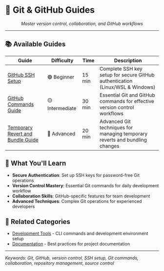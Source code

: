 # 🐙 Git & GitHub Guides

<div align="center">
  <i>Master version control, collaboration, and GitHub workflows</i>
</div>

---

## 📚 Available Guides

| Guide | Difficulty | Time | Description |
|-------|------------|------|-------------|
| [GitHub SSH Setup](github_ssh_setup.md) | 🟢 Beginner | 15 min | Complete SSH key setup for secure GitHub authentication (Linux/WSL & Windows) |
| [GitHub Commands Guide](github_commands_guide.md) | 🟡 Intermediate | 30 min | Essential Git and GitHub commands for effective version control workflows |
| [Temporary Revert and Bundle Guide](temporary-revert-and-bundle-guide.md) | 🔴 Advanced | 20 min | Advanced Git techniques for managing temporary reverts and bundling changes |

## 🎯 What You'll Learn

- **Secure Authentication**: Set up SSH keys for password-free Git operations
- **Version Control Mastery**: Essential Git commands for daily development workflow
- **Collaboration Skills**: GitHub-specific features for team development
- **Advanced Techniques**: Complex Git operations for experienced developers

## 🔗 Related Categories

- [Development Tools](../development-tools/) - CLI commands and development environment setup
- [Documentation](../documentation/) - Best practices for project documentation

---

*Keywords: Git, GitHub, version control, SSH setup, Git commands, collaboration, repository management, source control* 